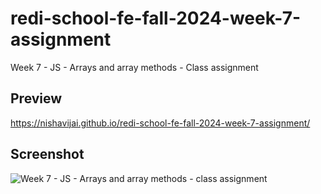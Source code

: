 # redi-school-fe-fall-2024-week-7-assignment 
Week 7 - JS - Arrays and array methods - Class assignment

## Preview
https://nishavijai.github.io/redi-school-fe-fall-2024-week-7-assignment/

## Screenshot
![Week 7 - JS - Arrays and array methods - class assignment](https://github.com/user-attachments/assets/c9bcc54c-6fee-4a96-b293-8d29924a6597)
